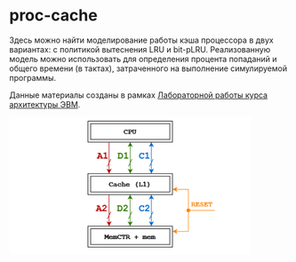 # proc-cache
Здесь можно найти моделирование работы кэша процессора в двух вариантах: с политикой вытеснения LRU и bit-pLRU. Реализованную модель можно использовать для определения процента попаданий и общего времени (в тактах), затраченного на выполнение симулируемой программы.

Данные материалы созданы в рамках [Лабораторной работы курса архитектуры ЭВМ](https://docs.google.com/document/d/1E2JM_H5ihhbRT28hHgiqIqx5WkjHefm6gGk62HK9zVI/edit).

![image of proc-cache-memory system](cache.png)
